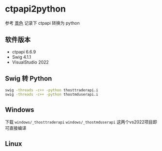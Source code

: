 # ctpapi2python

参考 [景色](https://github.com/nicai0609/Python-CTPAPI) 记录下 ctpapi 转换为
python

## 软件版本

- ctpapi 6.6.9
- Swig 4.1.1
- VisualStudio 2022

## Swig 转 Python

```bash
swig -threads -c++ -python thosttraderapi.i
swig -threads -c++ -python thostmduserapi.i
```

## Windows

下载 `windows/_thosttraderapi` `windows/_thostmduserapi` 这两个vs2022项目即可直接编译

## Linux